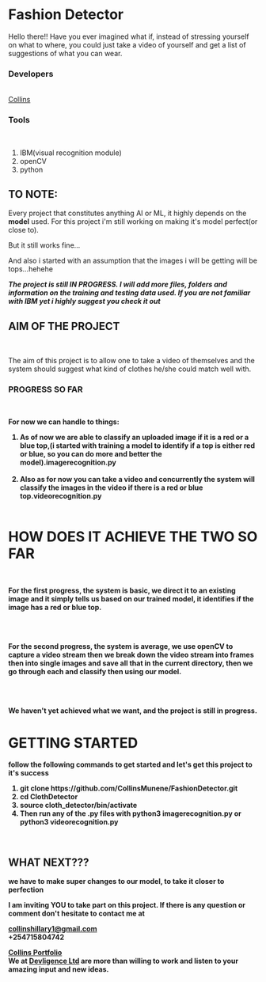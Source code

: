 # Fashion Detector
Hello there!! Have you ever imagined what if, instead of stressing yourself on what to where, you could just take a video of yourself and get a list of suggestions of what you can wear.<br>

<h3>Developers</h3><br>
<a href="https://github.com/CollinsMunene">Collins</a><br>

<h3>Tools</h3><br>
<ol>
    <li>IBM(visual recognition module)</li>
    <li>openCV</li>
    <li>python</li>
</ol>

<h2>TO NOTE:</h2>
Every project that constitutes anything AI or ML, it highly depends on the <b>model</b> used. For this project i'm still working on making it's model perfect(or close to).<br>

But it still works fine...<br>

And also i started with an assumption that the images i will be getting will be tops...hehehe

<b><i>The project is still IN PROGRESS. I will add more files, folders and information on the training and testing data used.
    If you are not familiar with IBM yet i highly suggest you check it out</i></b>
    

<h2>AIM OF THE PROJECT</h2><br>

The aim of this project is to allow one to take a video of themselves and the system should suggest what kind of clothes he/she could match well with.<br>


<h3>PROGRESS SO FAR</h3><br>

<b>For now we can handle to things:<br>
<ol>
    <li>As of now we are able to classify an uploaded image if it is a red or a blue top,(i started with training a model to identify if a top is either red or blue, so you can do more and better the model).<b>imagerecognition.py</b></li><br>
    <li>Also as for now you can take a video and concurrently the system will classify the images in the video if there is a red or blue top.<b>videorecognition.py</b></li><br>
</ol>
<h1>HOW DOES IT ACHIEVE THE TWO SO FAR</h1><br>

<p>For the first progress, the system is basic, we direct it to an existing image and it simply tells us based on our trained model, it identifies if the image has a red or blue top.</p><br><br>

<p>For the second progress, the system is average, we use openCV to capture a video stream then we break down the video stream into frames then into single images and save all that in the current directory, then we go through each and classify then using our model.</p><br><br>


We haven't yet achieved what we want, and the project is still in progress.<br>

<h1>GETTING STARTED</h1>
follow the following commands to get started and let's get this project to it's success

<ol>
<li>git clone https://github.com/CollinsMunene/FashionDetector.git</li>
<li>cd ClothDetector</li>
<li>source cloth_detector/bin/activate</li>
<li>Then run any of the .py files with python3 imagerecognition.py or python3 videorecognition.py</li>
</ol><br>

<h2>WHAT NEXT???</h2>
we have to make super changes to our model, to take it closer to perfection<br>

I am inviting YOU to take part on this project. If there is any question or comment don't hesitate to contact me at <br>

collinshillary1@gmail.com<br>
+254715804742<br>

<a href="https://collinsmunene.github.io/collinshillary.github.io/">Collins Portfolio</a><br>
We at <a href="https://collinsmunene.github.io/DevligenceLtd/">Devligence Ltd</a> are more than willing to work and listen to your amazing input and new ideas.






